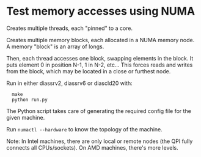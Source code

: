 Test memory accesses using NUMA
===============================

Creates multiple threads, each "pinned" to a core.

Creates multiple memory blocks, each allocated in a NUMA memory node. A memory "block" is an array of longs.

Then, each thread accesses one block, swapping elements in the block. It puts element 0 in position N-1, 1 in N-2, etc... This forces reads and writes from the block, which may be located in a close or furthest node.

Run in either diassrv2, diassrv6 or diascld20 with:
```
  make
  python run.py
```

The Python script takes care of generating the required config file for the given machine.

Run `numactl --hardware` to know the topology of the machine.

Note: In Intel machines, there are only local or remote nodes (the QPI fully connects all CPUs/sockets). On AMD machines, there's more levels.
